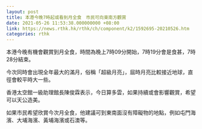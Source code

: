 ```yaml
---
layout: post
title: 本港今晚7時起或看到月全食　市民可向東南方觀賞
date: 2021-05-26 11:53:38.000000000 +08:00
link: https://news.rthk.hk/rthk/ch/component/k2/1592695-20210526.htm
categories: rthk
---
```


本港今晚有機會觀賞到月全食，時間為晚上7時09分開始，7時19分會是食甚，7時28分結束。

今次同時會出現全年最大的滿月，俗稱「超級月亮」，屆時月亮比較接近地球，直徑會較平時大一些。

香港太空館一級助理館長陳俊霖表示，今日算多雲，如果持續或會影響觀賞，希望可以天公造美。

如果市民希望欣賞今次月全食，他建議可到東南面沒有障礙物的地點，例如屯門海濱、大埔海濱、黃埔海濱或石澳等。
